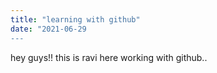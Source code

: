 ```yaml
---
title: "learning with github"
date: "2021-06-29
---
```

hey guys!!
this is ravi here working with github..
